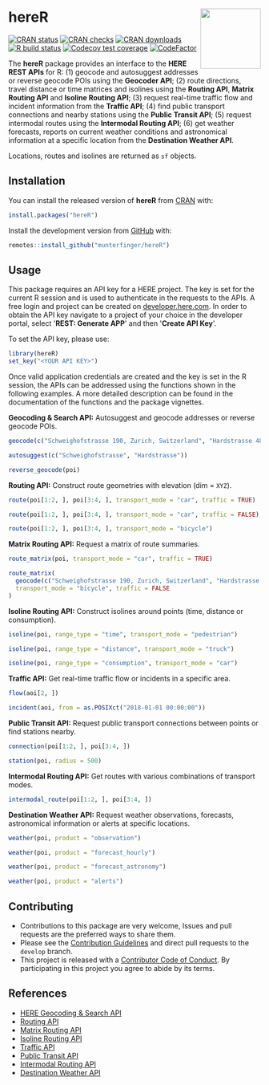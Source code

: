 # hereR <img src="man/figures/logo.svg" align="right" alt="" width="120" />

<!-- badges: start -->
[![CRAN status](https://www.r-pkg.org/badges/version/hereR)](https://CRAN.R-project.org/package=hereR)
[![CRAN checks](https://cranchecks.info/badges/worst/hereR)](https://cran.r-project.org/web/checks/check_results_hereR.html)
[![CRAN downloads](https://cranlogs.r-pkg.org/badges/last-month/hereR?color=brightgreen)](https://CRAN.R-project.org/package=hereR)
[![R build status](https://github.com/munterfinger/hereR/workflows/R-CMD-check/badge.svg)](https://github.com/munterfinger/hereR/actions)
[![Codecov test coverage](https://codecov.io/gh/munterfinger/hereR/branch/master/graph/badge.svg)](https://codecov.io/gh/munterfinger/hereR?branch=master)
[![CodeFactor](https://www.codefactor.io/repository/github/munterfinger/hereR/badge)](https://www.codefactor.io/repository/github/munterfinger/hereR)
<!-- badges: end -->

The **hereR** package provides an interface to the **HERE REST APIs** for R:
(1) geocode and autosuggest addresses or reverse geocode POIs using the **Geocoder API**;
(2) route directions, travel distance or time matrices and isolines using the **Routing API**, **Matrix Routing API** and **Isoline Routing API**;
(3) request real-time traffic flow and incident information from the **Traffic API**;
(4) find public transport connections and nearby stations using the **Public Transit API**;
(5) request intermodal routes using the **Intermodal Routing API**;
(6) get weather forecasts, reports on current weather conditions and astronomical information at a specific location from the **Destination Weather API**.

Locations, routes and isolines are returned as `sf` objects.

## Installation

You can install the released version of **hereR** from
[CRAN](https://CRAN.R-project.org/package=hereR/) with:

``` r
install.packages("hereR")
```

Install the development version from [GitHub](https://github.com/munterfinger/hereR/) with:

``` r
remotes::install_github("munterfinger/hereR")
```

## Usage

This package requires an API key for a HERE project. The key is set for the current R session and is used to authenticate in the requests to the APIs. A free login and project can be created on [developer.here.com](https://developer.here.com/). In order to obtain the API key navigate to a project of your choice in the developer portal, select '**REST: Generate APP**' and then '**Create API Key**'.

To set the API key, please use:

``` r
library(hereR)
set_key("<YOUR API KEY>")
```

Once valid application credentials are created and the key is set in the R session, the APIs can be addressed using the functions shown in the following examples. A more detailed description can be found in the documentation of the functions and the package vignettes.

**Geocoding & Search API:** Autosuggest and geocode addresses or reverse geocode POIs.

``` r
geocode(c("Schweighofstrasse 190, Zurich, Switzerland", "Hardstrasse 48, Zurich, Switzerland"))

autosuggest(c("Schweighofstrasse", "Hardstrasse"))

reverse_geocode(poi)
```

**Routing API:** Construct route geometries with elevation (dim = `XYZ`).

``` r
route(poi[1:2, ], poi[3:4, ], transport_mode = "car", traffic = TRUE)

route(poi[1:2, ], poi[3:4, ], transport_mode = "car", traffic = FALSE)

route(poi[1:2, ], poi[3:4, ], transport_mode = "bicycle")
```

**Matrix Routing API:** Request a matrix of route summaries.

``` r
route_matrix(poi, transport_mode = "car", traffic = TRUE)

route_matrix(
  geocode(c("Schweighofstrasse 190, Zurich, Switzerland", "Hardstrasse 48, Zurich, Switzerland")),
  transport_mode = "bicycle", traffic = FALSE
)
```

**Isoline Routing API:** Construct isolines around points (time, distance or consumption).

``` r
isoline(poi, range_type = "time", transport_mode = "pedestrian")

isoline(poi, range_type = "distance", transport_mode = "truck")

isoline(poi, range_type = "consumption", transport_mode = "car")
```

**Traffic API:** Get real-time traffic flow or incidents in a specific area.

``` r
flow(aoi[2, ])

incident(aoi, from = as.POSIXct("2018-01-01 00:00:00"))
```

**Public Transit API:** Request public transport connections between points or find stations nearby.

``` r
connection(poi[1:2, ], poi[3:4, ])

station(poi, radius = 500)
```

**Intermodal Routing API:** Get routes with various combinations of transport modes.

``` r
intermodal_route(poi[1:2, ], poi[3:4, ])
```

**Destination Weather API:** Request weather observations, forecasts, astronomical information or alerts at specific locations.

``` r
weather(poi, product = "observation")

weather(poi, product = "forecast_hourly")

weather(poi, product = "forecast_astronomy")

weather(poi, product = "alerts")
```

## Contributing

* Contributions to this package are very welcome, Issues and pull requests are the preferred ways to share them.
* Please see the [Contribution Guidelines](https://github.com/munterfinger/hereR/blob/develop/.github/CONTRIBUTING.md) and direct pull requests to the `develop` branch.
* This project is released with a [Contributor Code of Conduct](https://github.com/munterfinger/hereR/blob/develop/.github/CODE_OF_CONDUCT.md). By participating in this project you agree to abide by its terms.

## References

* [HERE Geocoding & Search API](https://developer.here.com/documentation/geocoding-search-api/dev_guide/index.html)
* [Routing API](https://developer.here.com/documentation/routing-api/8.16.0/dev_guide/index.html)
* [Matrix Routing API](https://developer.here.com/documentation/matrix-routing-api/8.2.0/dev_guide/index.html)
* [Isoline Routing API](https://developer.here.com/documentation/isoline-routing-api/8.4.0/dev_guide/index.html)
* [Traffic API](https://developer.here.com/documentation/traffic/dev_guide/topics/incident-data.html)
* [Public Transit API](https://developer.here.com/documentation/public-transit/dev_guide/index.html)
* [Intermodal Routing API](https://developer.here.com/documentation/intermodal-routing/dev_guide/index.html)
* [Destination Weather API](https://developer.here.com/documentation/destination-weather/dev_guide/topics/overview.html)

